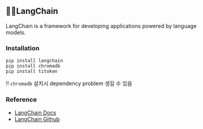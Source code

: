## 🦜️🔗LangChain

LangChain is a framework for developing applications powered by language models.

### Installation

```
pip install langchain
pip install chromadb 
pip install titoken
```
‼️ `chromadb` 설치시 dependency problem 생길 수 있음

### Reference

- [LangChain Docs](https://python.langchain.com/en/latest/)
- [LangChain Github](https://github.com/hwchase17/langchain)